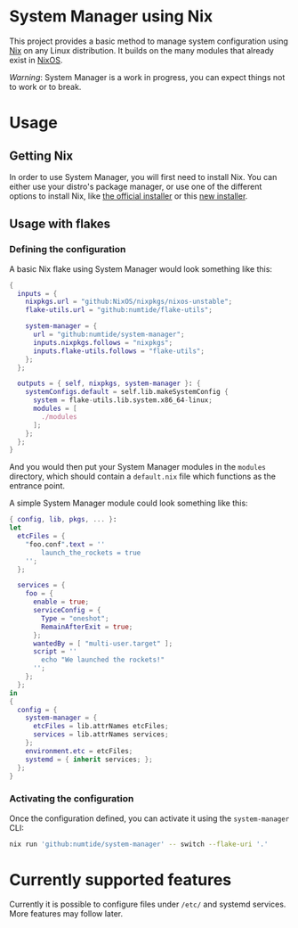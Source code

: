 # System Manager using Nix

This project provides a basic method to manage system configuration using [Nix][nixos]
on any Linux distribution.
It builds on the many modules that already exist in [NixOS][nixos].

*Warning*: System Manager is a work in progress, you can expect things not to work or to break.

[nixos]: https://nixos.org

# Usage

## Getting Nix

In order to use System Manager, you will first need to install Nix.
You can either use your distro's package manager, or use one of the different options
to install Nix, like [the official installer][official-installer] or this
[new installer][detsys-installer].

[official-installer]: https://nixos.org/download.html
[detsys-installer]: https://github.com/DeterminateSystems/nix-installer

## Usage with flakes

### Defining the configuration

A basic Nix flake using System Manager would look something like this:

```nix
{
  inputs = {
    nixpkgs.url = "github:NixOS/nixpkgs/nixos-unstable";
    flake-utils.url = "github:numtide/flake-utils";

    system-manager = {
      url = "github:numtide/system-manager";
      inputs.nixpkgs.follows = "nixpkgs";
      inputs.flake-utils.follows = "flake-utils";
    };
  };

  outputs = { self, nixpkgs, system-manager }: {
    systemConfigs.default = self.lib.makeSystemConfig {
      system = flake-utils.lib.system.x86_64-linux;
      modules = [
        ./modules
      ];
    };
  };
}
```

And you would then put your System Manager modules in the `modules` directory,
which should contain a `default.nix` file which functions as the entrance point.

A simple System Manager module could look something like this:

```nix
{ config, lib, pkgs, ... }:
let
  etcFiles = {
    "foo.conf".text = ''
        launch_the_rockets = true
    '';
  };

  services = {
    foo = {
      enable = true;
      serviceConfig = {
        Type = "oneshot";
        RemainAfterExit = true;
      };
      wantedBy = [ "multi-user.target" ];
      script = ''
        echo "We launched the rockets!"
      '';
    };
  };
in
{
  config = {
    system-manager = {
      etcFiles = lib.attrNames etcFiles;
      services = lib.attrNames services;
    };
    environment.etc = etcFiles;
    systemd = { inherit services; };
  };
}
```

### Activating the configuration

Once the configuration defined, you can activate it using the `system-manager` CLI:
```sh
nix run 'github:numtide/system-manager' -- switch --flake-uri '.'
```

# Currently supported features

Currently it is possible to configure files under `/etc/` and systemd services.
More features may follow later.
